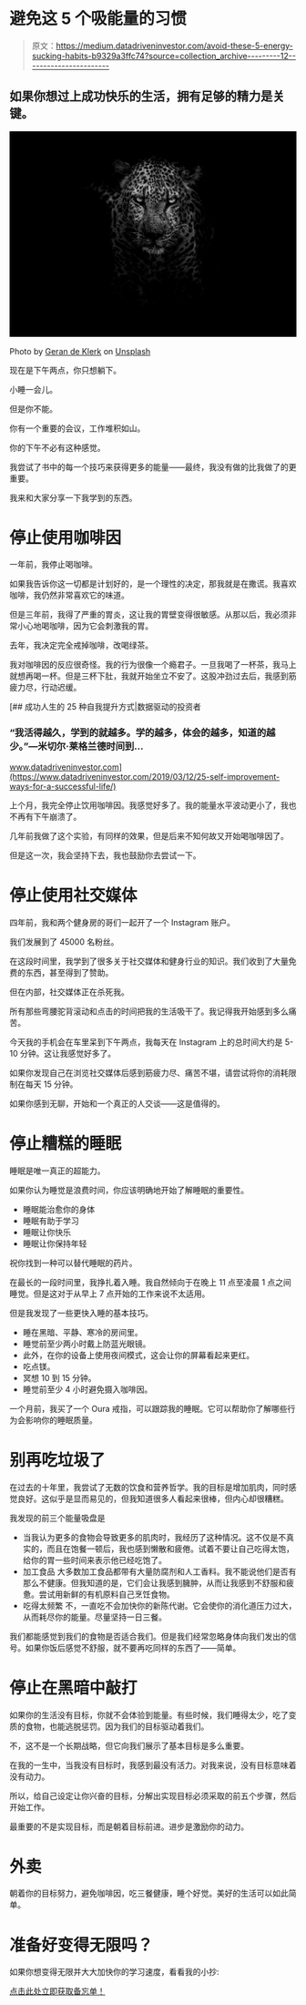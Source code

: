 # 避免这 5 个吸能量的习惯

> 原文：<https://medium.datadriveninvestor.com/avoid-these-5-energy-sucking-habits-b9329a3ffc74?source=collection_archive---------12----------------------->

## 如果你想过上成功快乐的生活，拥有足够的精力是关键。

![](img/2beadc99db3de2f493c79b3f0b7cd6d3.png)

Photo by [Geran de Klerk](https://unsplash.com/@gerandeklerk?utm_source=medium&utm_medium=referral) on [Unsplash](https://unsplash.com?utm_source=medium&utm_medium=referral)

现在是下午两点，你只想躺下。

小睡一会儿。

但是你不能。

你有一个重要的会议，工作堆积如山。

你的下午不必有这种感觉。

我尝试了书中的每一个技巧来获得更多的能量——最终，我没有做的比我做了的更重要。

我来和大家分享一下我学到的东西。

# 停止使用咖啡因

一年前，我停止喝咖啡。

如果我告诉你这一切都是计划好的，是一个理性的决定，那我就是在撒谎。我喜欢咖啡，我仍然非常喜欢它的味道。

但是三年前，我得了严重的胃炎，这让我的胃壁变得很敏感。从那以后，我必须非常小心地喝咖啡，因为它会刺激我的胃。

去年，我决定完全戒掉咖啡，改喝绿茶。

我对咖啡因的反应很奇怪。我的行为很像一个瘾君子。一旦我喝了一杯茶，我马上就想再喝一杯。但是三杯下肚，我就开始坐立不安了。这股冲劲过去后，我感到筋疲力尽，行动迟缓。

[](https://www.datadriveninvestor.com/2019/03/12/25-self-improvement-ways-for-a-successful-life/) [## 成功人生的 25 种自我提升方式|数据驱动的投资者

### “我活得越久，学到的就越多。学的越多，体会的越多，知道的越少。”―米切尔·莱格兰德时间到…

www.datadriveninvestor.com](https://www.datadriveninvestor.com/2019/03/12/25-self-improvement-ways-for-a-successful-life/) 

上个月，我完全停止饮用咖啡因。我感觉好多了。我的能量水平波动更小了，我也不再有下午崩溃了。

几年前我做了这个实验，有同样的效果，但是后来不知何故又开始喝咖啡因了。

但是这一次，我会坚持下去，我也鼓励你去尝试一下。

# 停止使用社交媒体

四年前，我和两个健身房的哥们一起开了一个 Instagram 账户。

我们发展到了 45000 名粉丝。

在这段时间里，我学到了很多关于社交媒体和健身行业的知识。我们收到了大量免费的东西，甚至得到了赞助。

但在内部，社交媒体正在杀死我。

所有那些弯腰驼背滚动和点击的时间把我的生活吸干了。我记得我开始感到多么痛苦。

今天我的手机会在车里呆到下午两点，我每天在 Instagram 上的总时间大约是 5-10 分钟。这让我感觉好多了。

如果你发现自己在浏览社交媒体后感到筋疲力尽、痛苦不堪，请尝试将你的消耗限制在每天 15 分钟。

如果你感到无聊，开始和一个真正的人交谈——这是值得的。

# 停止糟糕的睡眠

睡眠是唯一真正的超能力。

如果你认为睡觉是浪费时间，你应该明确地开始了解睡眠的重要性。

*   睡眠能治愈你的身体
*   睡眠有助于学习
*   睡眠让你快乐
*   睡眠让你保持年轻

祝你找到一种可以替代睡眠的药片。

在最长的一段时间里，我挣扎着入睡。我自然倾向于在晚上 11 点至凌晨 1 点之间睡觉。但是这对于从早上 7 点开始的工作来说不太适用。

但是我发现了一些更快入睡的基本技巧。

*   睡在黑暗、平静、寒冷的房间里。
*   睡觉前至少两小时戴上防蓝光眼镜。
*   此外，在你的设备上使用夜间模式，这会让你的屏幕看起来更红。
*   吃点镁。
*   冥想 10 到 15 分钟。
*   睡觉前至少 4 小时避免摄入咖啡因。

一个月前，我买了一个 Oura 戒指，可以跟踪我的睡眠。它可以帮助你了解哪些行为会影响你的睡眠质量。

# 别再吃垃圾了

在过去的十年里，我尝试了无数的饮食和营养哲学。我的目标是增加肌肉，同时感觉良好。这似乎是显而易见的，但我知道很多人看起来很棒，但内心却很糟糕。

我发现的前三个能量吸盘是

*   当我认为更多的食物会导致更多的肌肉时，我经历了这种情况。这不仅是不真实的，而且在饱餐一顿后，我也感到懒散和疲倦。试着不要让自己吃得太饱，给你的胃一些时间来表示他已经吃饱了。
*   加工食品
    大多数加工食品都带有大量防腐剂和人工香料。我不能说他们是否有那么不健康。但我知道的是，它们会让我感到臃肿，从而让我感到不舒服和疲惫。尝试用新鲜的有机原料自己烹饪食物。
*   吃得太频繁
    不，一直吃不会加快你的新陈代谢。它会使你的消化道压力过大，从而耗尽你的能量。尽量坚持一日三餐。

我们都能感觉到我们的食物是否适合我们。但是我们经常忽略身体向我们发出的信号。如果你饭后感觉不舒服，就不要再吃同样的东西了——简单。

# 停止在黑暗中敲打

如果你的生活没有目标，你就不会体验到能量。有些时候，我们睡得太少，吃了变质的食物，也能逃脱惩罚。因为我们的目标驱动着我们。

不，这不是一个长期战略，但它向我们展示了基本目标是多么重要。

在我的一生中，当我没有目标时，我感到最没有活力。对我来说，没有目标意味着没有动力。

所以，给自己设定让你兴奋的目标，分解出实现目标必须采取的前五个步骤，然后开始工作。

最重要的不是实现目标，而是朝着目标前进。进步是激励你的动力。

# 外卖

朝着你的目标努力，避免咖啡因，吃三餐健康，睡个好觉。美好的生活可以如此简单。

# **准备好变得无限吗？**

如果你想变得无限并大大加快你的学习速度，看看我的小抄:

[点击此处立即获取备忘单！](https://roadtolimitless.com/cheatsheet/)